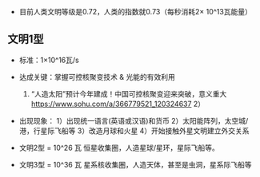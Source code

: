 * 目前人类文明等级是0.72，人类的指数就0.73（每秒消耗2× 10^13瓦能量）

## 文明1型 
* 标准：1×10^16瓦/s

* 达成关键：掌握可控核聚变技术 & 光能的有效利用
    1) “人造太阳”预计今年建成！中国可控核聚变迎来突破，意义重大 
        https://www.sohu.com/a/366779521_120324637
    2）

* 出现现象：
    1）出现统一语言(英语或汉语)和货币
    2）太阳能阵列，太空城/港，行星际飞船等
    3）改造月球和火星
    4）开始接触外星文明建立外交关系

* 文明2型 = 10^26 瓦
    恒星收集圈，人造星球/星环，星际飞船等。

* 文明3型 = 10^36 瓦
    星系核收集圈，人造天体，甚至是虫洞，星系际飞船等